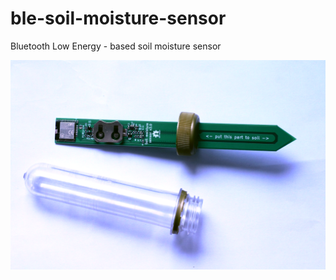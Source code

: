 # ble-soil-moisture-sensor
Bluetooth Low Energy - based soil moisture sensor

![Bluetooth soil moisture sensor](DSC06434.png)

